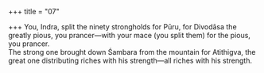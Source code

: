 +++
title = "07"

+++
You, Indra, split the ninety strongholds for Pūru, for Divodāsa the  greatly pious, you prancer—with your mace (you split them) for the  pious, you prancer.  
The strong one brought down Śambara from the mountain for Atithigva, the great one distributing riches with his strength—all riches with his  strength.  